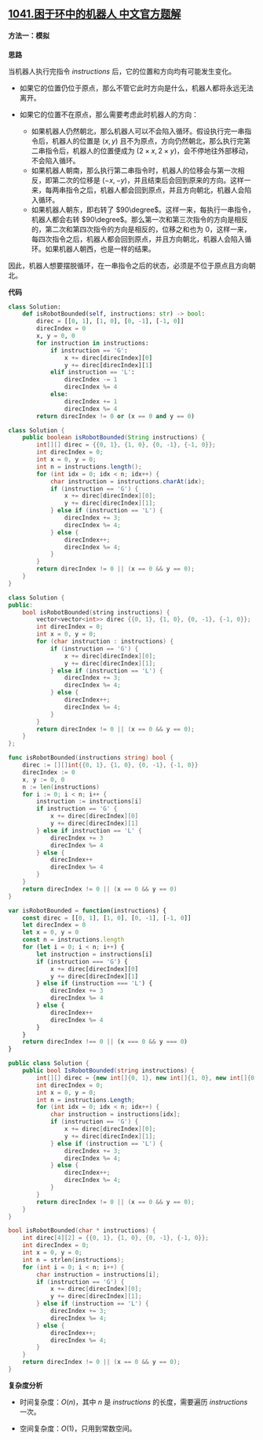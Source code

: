 ## [1041.困于环中的机器人 中文官方题解](https://leetcode.cn/problems/robot-bounded-in-circle/solutions/100000/kun-yu-huan-zhong-de-ji-qi-ren-by-leetco-kjya)
#### 方法一：模拟

**思路**

当机器人执行完指令 $\textit{instructions}$ 后，它的位置和方向均有可能发生变化。
- 如果它的位置仍位于原点，那么不管它此时方向是什么，机器人都将永远无法离开。
- 如果它的位置不在原点，那么需要考虑此时机器人的方向：

    - 如果机器人仍然朝北，那么机器人可以不会陷入循环。假设执行完一串指令后，机器人的位置是 $(x, y)$ 且不为原点，方向仍然朝北，那么执行完第二串指令后，机器人的位置便成为 $(2\times x, 2\times y)$，会不停地往外部移动，不会陷入循环。
    - 如果机器人朝南，那么执行第二串指令时，机器人的位移会与第一次相反，即第二次的位移是 $(-x, -y)$，并且结束后会回到原来的方向。这样一来，每两串指令之后，机器人都会回到原点，并且方向朝北，机器人会陷入循环。
    - 如果机器人朝东，即右转了 $90\degree$。这样一来，每执行一串指令，机器人都会右转 $90\degree$。那么第一次和第三次指令的方向是相反的，第二次和第四次指令的方向是相反的，位移之和也为 $0$，这样一来，每四次指令之后，机器人都会回到原点，并且方向朝北，机器人会陷入循环。如果机器人朝西，也是一样的结果。

因此，机器人想要摆脱循环，在一串指令之后的状态，必须是不位于原点且方向朝北。

**代码**

```Python [sol1-Python3]
class Solution:
    def isRobotBounded(self, instructions: str) -> bool:
        direc = [[0, 1], [1, 0], [0, -1], [-1, 0]]
        direcIndex = 0
        x, y = 0, 0
        for instruction in instructions:
            if instruction == 'G':
                x += direc[direcIndex][0]
                y += direc[direcIndex][1]
            elif instruction == 'L':
                direcIndex -= 1
                direcIndex %= 4
            else:
                direcIndex += 1
                direcIndex %= 4
        return direcIndex != 0 or (x == 0 and y == 0)
```

```Java [sol1-Java]
class Solution {
    public boolean isRobotBounded(String instructions) {
        int[][] direc = {{0, 1}, {1, 0}, {0, -1}, {-1, 0}};
        int direcIndex = 0;
        int x = 0, y = 0;
        int n = instructions.length();
        for (int idx = 0; idx < n; idx++) {
            char instruction = instructions.charAt(idx);
            if (instruction == 'G') {
                x += direc[direcIndex][0];
                y += direc[direcIndex][1];
            } else if (instruction == 'L') {
                direcIndex += 3;
                direcIndex %= 4;
            } else {
                direcIndex++;
                direcIndex %= 4;
            }
        }
        return direcIndex != 0 || (x == 0 && y == 0);
    }
}
```

```C++ [sol1-C++]
class Solution {
public:
    bool isRobotBounded(string instructions) {
        vector<vector<int>> direc {{0, 1}, {1, 0}, {0, -1}, {-1, 0}};
        int direcIndex = 0;
        int x = 0, y = 0;
        for (char instruction : instructions) {
            if (instruction == 'G') {
                x += direc[direcIndex][0];
                y += direc[direcIndex][1];
            } else if (instruction == 'L') {
                direcIndex += 3;
                direcIndex %= 4;
            } else {
                direcIndex++;
                direcIndex %= 4;
            }
        }
        return direcIndex != 0 || (x == 0 && y == 0);
    }
};
```

```Go [sol1-Go]
func isRobotBounded(instructions string) bool {
    direc := [][]int{{0, 1}, {1, 0}, {0, -1}, {-1, 0}}
    direcIndex := 0
    x, y := 0, 0
    n := len(instructions)
    for i := 0; i < n; i++ {
        instruction := instructions[i]
        if instruction == 'G' {
            x += direc[direcIndex][0]
            y += direc[direcIndex][1]
        } else if instruction == 'L' {
            direcIndex += 3
            direcIndex %= 4
        } else {
            direcIndex++
            direcIndex %= 4
        }
    }
    return direcIndex != 0 || (x == 0 && y == 0)
}

```

```JavaScript [sol1-JavaScript]
var isRobotBounded = function(instructions) {
    const direc = [[0, 1], [1, 0], [0, -1], [-1, 0]]
    let direcIndex = 0
    let x = 0, y = 0
    const n = instructions.length
    for (let i = 0; i < n; i++) {
        let instruction = instructions[i]
        if (instruction === 'G') {
            x += direc[direcIndex][0]
            y += direc[direcIndex][1]
        } else if (instruction === 'L') {
            direcIndex += 3
            direcIndex %= 4
        } else {
            direcIndex++
            direcIndex %= 4
        }
    }
    return direcIndex !== 0 || (x === 0 && y === 0)
}
```

```C# [sol1-C#]
public class Solution {
    public bool IsRobotBounded(string instructions) {
        int[][] direc = {new int[]{0, 1}, new int[]{1, 0}, new int[]{0, -1}, new int[]{-1, 0}};
        int direcIndex = 0;
        int x = 0, y = 0;
        int n = instructions.Length;
        for (int idx = 0; idx < n; idx++) {
            char instruction = instructions[idx];
            if (instruction == 'G') {
                x += direc[direcIndex][0];
                y += direc[direcIndex][1];
            } else if (instruction == 'L') {
                direcIndex += 3;
                direcIndex %= 4;
            } else {
                direcIndex++;
                direcIndex %= 4;
            }
        }
        return direcIndex != 0 || (x == 0 && y == 0);
    }
}
```

```C [sol1-C]
bool isRobotBounded(char * instructions) {
    int direc[4][2] = {{0, 1}, {1, 0}, {0, -1}, {-1, 0}};
    int direcIndex = 0;
    int x = 0, y = 0;
    int n = strlen(instructions);
    for (int i = 0; i < n; i++) {
        char instruction = instructions[i];
        if (instruction == 'G') {
            x += direc[direcIndex][0];
            y += direc[direcIndex][1];
        } else if (instruction == 'L') {
            direcIndex += 3;
            direcIndex %= 4;
        } else {
            direcIndex++;
            direcIndex %= 4;
        }
    }
    return direcIndex != 0 || (x == 0 && y == 0);
}
```


**复杂度分析**

- 时间复杂度：$O(n)$，其中 $n$ 是 $\textit{instructions}$ 的长度，需要遍历 $\textit{instructions}$ 一次。

- 空间复杂度：$O(1)$，只用到常数空间。